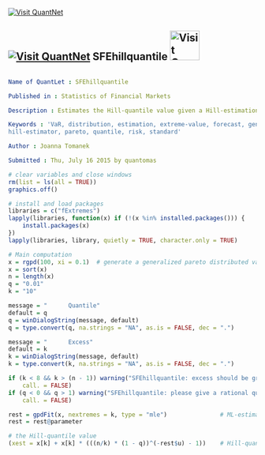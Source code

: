 
[<img src="https://github.com/QuantLet/Styleguide-and-Validation-procedure/blob/master/pictures/banner.png" alt="Visit QuantNet">](http://quantlet.de/index.php?p=info)

## [<img src="https://github.com/QuantLet/Styleguide-and-Validation-procedure/blob/master/pictures/qloqo.png" alt="Visit QuantNet">](http://quantlet.de/) **SFEhillquantile** [<img src="https://github.com/QuantLet/Styleguide-and-Validation-procedure/blob/master/pictures/QN2.png" width="60" alt="Visit QuantNet 2.0">](http://quantlet.de/d3/ia)

```yaml

Name of QuantLet : SFEhillquantile

Published in : Statistics of Financial Markets

Description : Estimates the Hill-quantile value given a Hill-estimation of gamma.

Keywords : 'VaR, distribution, estimation, extreme-value, forecast, generalized-pareto-model,
hill-estimator, pareto, quantile, risk, standard'

Author : Joanna Tomanek

Submitted : Thu, July 16 2015 by quantomas

```


```r
# clear variables and close windows
rm(list = ls(all = TRUE))
graphics.off()

# install and load packages
libraries = c("fExtremes")
lapply(libraries, function(x) if (!(x %in% installed.packages())) {
    install.packages(x)
})
lapply(libraries, library, quietly = TRUE, character.only = TRUE)

# Main computation
x = rgpd(100, xi = 0.1)  # generate a generalized pareto distributed variables 
x = sort(x)
n = length(x)
q = "0.01"
k = "10"

message = "      Quantile"
default = q
q = winDialogString(message, default)
q = type.convert(q, na.strings = "NA", as.is = FALSE, dec = ".")

message = "      Excess"
default = k
k = winDialogString(message, default)
k = type.convert(k, na.strings = "NA", as.is = FALSE, dec = ".")

if (k < 8 && k > (n - 1)) warning("SFEhillquantile: excess should be greater than 8 and less than the number of elements.", 
    call. = FALSE)
if (q < 0 && q > 1) warning("SFEhillquantile: please give a rational quantile value.", 
    call. = FALSE)

rest = gpdFit(x, nextremes = k, type = "mle")				# ML-estimation of gamma 
rest = rest@parameter

# the Hill-quantile value
(xest = x[k] + x[k] * (((n/k) * (1 - q))^(-rest$u) - 1))	# Hill-quantil estimation
```
